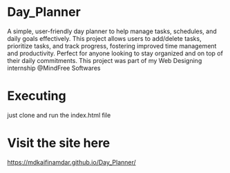 # Day_Planner
A simple, user-friendly day planner to help manage tasks, schedules, and daily goals effectively. This project allows users to add/delete tasks, prioritize tasks, and track progress, fostering improved time management and productivity. Perfect for anyone looking to stay organized and on top of their daily commitments.
This project was part of my Web Designing internship @MindFree Softwares

# Executing
just clone and run the index.html file

# Visit the site here
https://mdkaifinamdar.github.io/Day_Planner/
